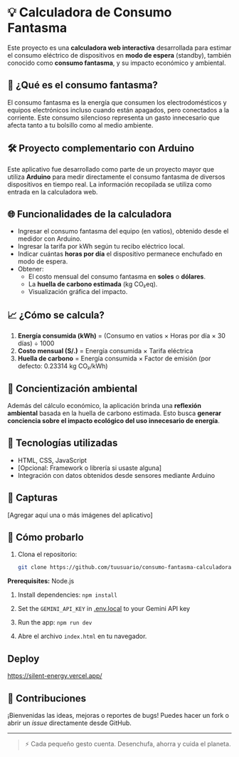 
# 💡 Calculadora de Consumo Fantasma

Este proyecto es una **calculadora web interactiva** desarrollada para estimar el consumo eléctrico de dispositivos en **modo de espera** (standby), también conocido como **consumo fantasma**, y su impacto económico y ambiental.

## 🧠 ¿Qué es el consumo fantasma?

El consumo fantasma es la energía que consumen los electrodomésticos y equipos electrónicos incluso cuando están apagados, pero conectados a la corriente. Este consumo silencioso representa un gasto innecesario que afecta tanto a tu bolsillo como al medio ambiente.

## 🛠 Proyecto complementario con Arduino

Este aplicativo fue desarrollado como parte de un proyecto mayor que utiliza **Arduino** para medir directamente el consumo fantasma de diversos dispositivos en tiempo real. La información recopilada se utiliza como entrada en la calculadora web.

## 🌐 Funcionalidades de la calculadora

- Ingresar el consumo fantasma del equipo (en vatios), obtenido desde el medidor con Arduino.
- Ingresar la tarifa por kWh según tu recibo eléctrico local.
- Indicar cuántas **horas por día** el dispositivo permanece enchufado en modo de espera.
- Obtener:
  - El costo mensual del consumo fantasma en **soles** o **dólares**.
  - La **huella de carbono estimada** (kg CO₂eq).
  - Visualización gráfica del impacto.

## 📈 ¿Cómo se calcula?

1. **Energía consumida (kWh)** = (Consumo en vatios × Horas por día × 30 días) ÷ 1000  
2. **Costo mensual (S/.)** = Energía consumida × Tarifa eléctrica  
3. **Huella de carbono** = Energía consumida × Factor de emisión (por defecto: 0.23314 kg CO₂/kWh)

## 🌱 Concientización ambiental

Además del cálculo económico, la aplicación brinda una **reflexión ambiental** basada en la huella de carbono estimada. Esto busca **generar conciencia sobre el impacto ecológico del uso innecesario de energía**.

## 🚀 Tecnologías utilizadas

- HTML, CSS, JavaScript
- [Opcional: Framework o librería si usaste alguna]
- Integración con datos obtenidos desde sensores mediante Arduino

## 📸 Capturas

[Agregar aquí una o más imágenes del aplicativo]

## 🧪 Cómo probarlo

1. Clona el repositorio:
   ```bash
   git clone https://github.com/tuusuario/consumo-fantasma-calculadora.git
   ```

**Prerequisites:**  Node.js


1. Install dependencies:
   `npm install`
2. Set the `GEMINI_API_KEY` in [.env.local](.env.local) to your Gemini API key
3. Run the app:
   `npm run dev`


4. Abre el archivo `index.html` en tu navegador.

## Deploy
https://silent-energy.vercel.app/

## 🤝 Contribuciones

¡Bienvenidas las ideas, mejoras o reportes de bugs! Puedes hacer un fork o abrir un *issue* directamente desde GitHub.

---

> ⚡ Cada pequeño gesto cuenta. Desenchufa, ahorra y cuida el planeta.
